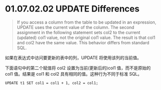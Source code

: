 # 01.07.02.02 UPDATE Differences

> If you access a column from the table to be updated in an expression, UPDATE uses the current value of the column. The second assignment in the following statement sets col2 to the current (updated) col1 value, not the original col1 value. The result is that col1 and col2 have the same value. This behavior differs from standard SQL.

如果在表达式中访问要更新的表中的列，UPDATE 将使用该列的当前值。

下面语句中的第二个赋值将 col2 设置为当前(更新后的)col1 值，而不是原始的 col1 值。结果是 col1 和 col2 具有相同的值。这种行为不同于标准 SQL。

	UPDATE t1 SET col1 = col1 + 1, col2 = col1;

